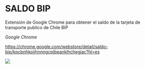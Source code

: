 # **SALDO BIP**

Extensión de Google Chrome para obtener el saldo de la tarjeta de transporte publico de Chile BIP

*Google Chrome*

https://chrome.google.com/webstore/detail/saldo-bip/kpcbnhkoijhnnngcpjbeanklhchegjac?hl=es

![](https://lh3.googleusercontent.com/ztNX7p3kCGv_dFXU06RsgHijmjRLhuIgeYBL7KGoHz2EVWA9BUAWkOI82LHvyu6-Lw51tXDj1hE=w640-h400-e365-rj-sc0x00ffffff)
